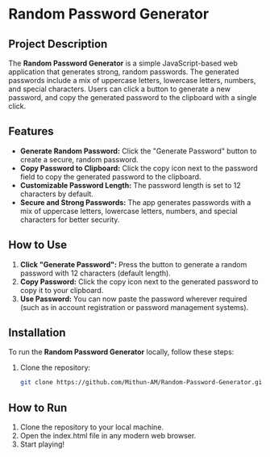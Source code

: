 # Random Password Generator

## Project Description

The **Random Password Generator** is a simple JavaScript-based web application that generates strong, random passwords. The generated passwords include a mix of uppercase letters, lowercase letters, numbers, and special characters. Users can click a button to generate a new password, and copy the generated password to the clipboard with a single click.

## Features

- **Generate Random Password:** Click the "Generate Password" button to create a secure, random password.
- **Copy Password to Clipboard:** Click the copy icon next to the password field to copy the generated password to the clipboard.
- **Customizable Password Length:** The password length is set to 12 characters by default.
- **Secure and Strong Passwords:** The app generates passwords with a mix of uppercase letters, lowercase letters, numbers, and special characters for better security.

## How to Use

1. **Click "Generate Password":** Press the button to generate a random password with 12 characters (default length).
2. **Copy Password:** Click the copy icon next to the generated password to copy it to your clipboard.
3. **Use Password:** You can now paste the password wherever required (such as in account registration or password management systems).

## Installation

To run the **Random Password Generator** locally, follow these steps:

1. Clone the repository:
   ```bash
   git clone https://github.com/Mithun-AM/Random-Password-Generator.git

## How to Run
1. Clone the repository to your local machine.
2. Open the index.html file in any modern web browser.
3. Start playing!